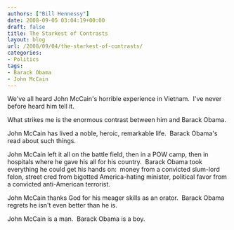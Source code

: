 ```yaml
---
authors: ["Bill Hennessy"]
date: 2008-09-05 03:04:19+00:00
draft: false
title: The Starkest of Contrasts
layout: blog
url: /2008/09/04/the-starkest-of-contrasts/
categories:
- Politics
tags:
- Barack Obama
- John McCain
---
```


We've all heard John McCain's horrible experience in Vietnam.  I've never before heard him tell it.

What strikes me is the enormous contrast between him and Barack Obama. 

John McCain has lived a noble, heroic, remarkable life.  Barack Obama's read about such things.

John McCain left it all on the battle field, then in a POW camp, then in hospitals where he gave his all for his country.  Barack Obama took everything he could get his hands on:  money from a convicted slum-lord felon, street cred from bigotted America-hating minister, political favor from a convicted anti-American terrorist. 

John McCain thanks God for his meager skills as an orator.  Barack Obama regrets he isn't even better than he is.

John McCain is a man.  Barack Obama is a boy.
